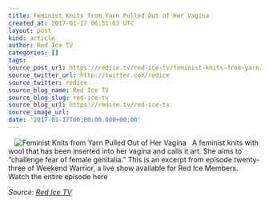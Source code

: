 ```yaml
---
title: Feminist Knits from Yarn Pulled Out of Her Vagina
created_at: 2017-01-17 06:51:03 UTC
layout: post
kind: article
author: Red Ice TV
categories: []
tags: 
source_post_url: https://redice.tv/red-ice-tv/feminist-knits-from-yarn-pulled-out-of-her-vagina
source_twitter_url: http://twitter.com/redice
source_twitter: redice
source_blog_name: Red Ice TV
source_blog_slug: red-ice-tv
source_blog_url: https://redice.tv/red-ice-tv
source_image_url: 
date: '2017-01-17T00:00:00.000+00:00'
---
```

<img align="left" hspace="12" alt="Feminist Knits from Yarn Pulled Out of Her Vagina" src="https://rdice.net/a/c/t/17/RIL-ep23-vaginal-knitting.9cd7b47f.jpg"> A feminist knits with wool that has been inserted into her vagina and calls it art. She aims to &ldquo;challenge fear of female genitalia.&rdquo;
This is an excerpt from episode twenty-three of Weekend Warrior, a live show available for Red Ice Members.
Watch the entire episode here<div class="">
    <i>Source: <a href="https://redice.tv/red-ice-tv">Red Ice TV</a></i>
</div>
